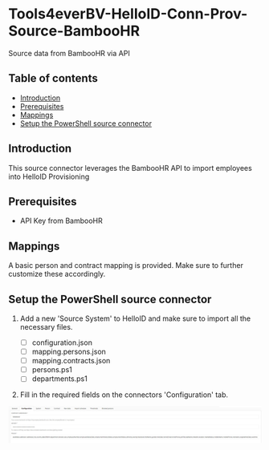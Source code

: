 # Tools4everBV-HelloID-Conn-Prov-Source-BambooHR
Source data from BambooHR via API

## Table of contents

* [Introduction](#introduction)
* [Prerequisites](#prerequisites)
* [Mappings](#mappings)
* [Setup the PowerShell source connector](#setup-the-powershell-source-connector)

## Introduction

This source connector leverages the BambooHR API to import employees into HelloID Provisioning

## Prerequisites

- API Key from BambooHR

## Mappings

A basic person and contract mapping is provided. Make sure to further customize these accordingly.

## Setup the PowerShell source connector

1. Add a new 'Source System' to HelloID and make sure to import all the necessary files.

    - [ ] configuration.json
    - [ ] mapping.persons.json
    - [ ] mapping.contracts.json
    - [ ] persons.ps1
    - [ ] departments.ps1

2. Fill in the required fields on the connectors 'Configuration' tab.

![image](./assets/BambooHRConfiguration.jpg)
